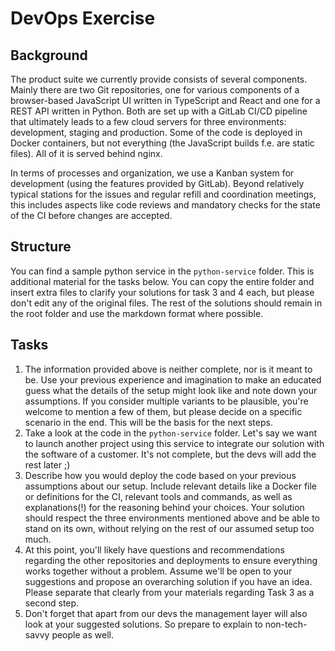 # DevOps Exercise

## Background

The product suite we currently provide consists of several components. Mainly there are two Git repositories, one for various components of a browser-based JavaScript UI written in TypeScript and React and one for a REST API written in Python. Both are set up with a GitLab CI/CD pipeline that ultimately leads to a few cloud servers for three environments: development, staging and production. Some of the code is deployed in Docker containers, but not everything (the JavaScript builds f.e. are static files). All of it is served behind nginx.

In terms of processes and organization, we use a Kanban system for development (using the features provided by GitLab). Beyond relatively typical stations for the issues and regular refill and coordination meetings, this includes aspects like code reviews and mandatory checks for the state of the CI before changes are accepted.

## Structure

You can find a sample python service in the `python-service` folder. This is additional material for the tasks below. You can copy the entire folder and insert extra files to clarify your solutions for task 3 and 4 each, but please don't edit any of the original files. The rest of the solutions should remain in the root folder and use the markdown format where possible.

## Tasks

1. The information provided above is neither complete, nor is it meant to be. Use your previous experience and imagination to make an educated guess what the details of the setup might look like and note down your assumptions. If you consider multiple variants to be plausible, you're welcome to mention a few of them, but please decide on a specific scenario in the end. This will be the basis for the next steps.
2. Take a look at the code in the `python-service` folder. Let's say we want to launch another project using this service to integrate our solution with the software of a customer. It's not complete, but the devs will add the rest later ;)
3. Describe how you would deploy the code based on your previous assumptions about our setup. Include relevant details like a Docker file or definitions for the CI, relevant tools and commands, as well as explanations(!) for the reasoning behind your choices. Your solution should respect the three environments mentioned above and be able to stand on its own, without relying on the rest of our assumed setup too much.
4. At this point, you'll likely have questions and recommendations regarding the other repositories and deployments to ensure everything works together without a problem. Assume we'll be open to your suggestions and propose an overarching solution if you have an idea. Please separate that clearly from your materials regarding Task 3 as a second step.
5. Don't forget that apart from our devs the management layer will also look at your suggested solutions. So prepare to explain to non-tech-savvy people as well.
